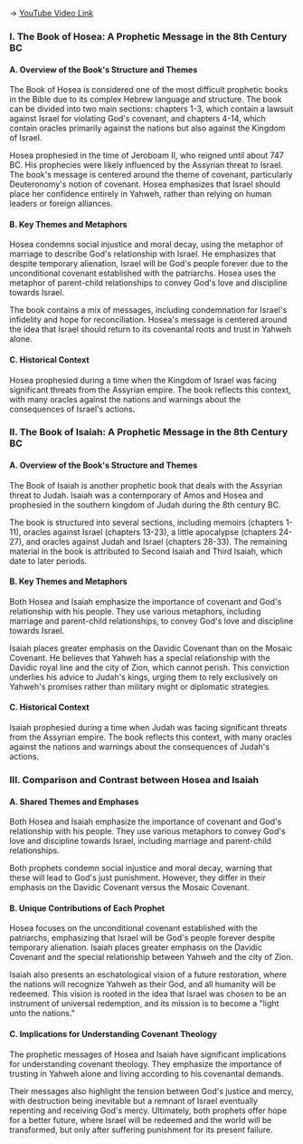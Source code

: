 -> [YouTube Video Link](https://www.youtube.com/watch?v=fzjskzxXTqk&list=PLh9mgdi4rNeyuvTEbD-Ei0JdMUujXfyWi&index=17&pp=iAQB)

### I. The Book of Hosea: A Prophetic Message in the 8th Century BC
#### A. Overview of the Book's Structure and Themes

The Book of Hosea is considered one of the most difficult prophetic books in the Bible due to its complex Hebrew language and structure. The book can be divided into two main sections: chapters 1-3, which contain a lawsuit against Israel for violating God's covenant, and chapters 4-14, which contain oracles primarily against the nations but also against the Kingdom of Israel.

Hosea prophesied in the time of Jeroboam II, who reigned until about 747 BC. His prophecies were likely influenced by the Assyrian threat to Israel. The book's message is centered around the theme of covenant, particularly Deuteronomy's notion of covenant. Hosea emphasizes that Israel should place her confidence entirely in Yahweh, rather than relying on human leaders or foreign alliances.

#### B. Key Themes and Metaphors

Hosea condemns social injustice and moral decay, using the metaphor of marriage to describe God's relationship with Israel. He emphasizes that despite temporary alienation, Israel will be God's people forever due to the unconditional covenant established with the patriarchs. Hosea uses the metaphor of parent-child relationships to convey God's love and discipline towards Israel.

The book contains a mix of messages, including condemnation for Israel's infidelity and hope for reconciliation. Hosea's message is centered around the idea that Israel should return to its covenantal roots and trust in Yahweh alone.

#### C. Historical Context

Hosea prophesied during a time when the Kingdom of Israel was facing significant threats from the Assyrian empire. The book reflects this context, with many oracles against the nations and warnings about the consequences of Israel's actions.

### II. The Book of Isaiah: A Prophetic Message in the 8th Century BC
#### A. Overview of the Book's Structure and Themes

The Book of Isaiah is another prophetic book that deals with the Assyrian threat to Judah. Isaiah was a contemporary of Amos and Hosea and prophesied in the southern kingdom of Judah during the 8th century BC.

The book is structured into several sections, including memoirs (chapters 1-11), oracles against Israel (chapters 13-23), a little apocalypse (chapters 24-27), and oracles against Judah and Israel (chapters 28-33). The remaining material in the book is attributed to Second Isaiah and Third Isaiah, which date to later periods.

#### B. Key Themes and Metaphors

Both Hosea and Isaiah emphasize the importance of covenant and God's relationship with his people. They use various metaphors, including marriage and parent-child relationships, to convey God's love and discipline towards Israel.

Isaiah places greater emphasis on the Davidic Covenant than on the Mosaic Covenant. He believes that Yahweh has a special relationship with the Davidic royal line and the city of Zion, which cannot perish. This conviction underlies his advice to Judah's kings, urging them to rely exclusively on Yahweh's promises rather than military might or diplomatic strategies.

#### C. Historical Context

Isaiah prophesied during a time when Judah was facing significant threats from the Assyrian empire. The book reflects this context, with many oracles against the nations and warnings about the consequences of Judah's actions.

### III. Comparison and Contrast between Hosea and Isaiah
#### A. Shared Themes and Emphases

Both Hosea and Isaiah emphasize the importance of covenant and God's relationship with his people. They use various metaphors to convey God's love and discipline towards Israel, including marriage and parent-child relationships.

Both prophets condemn social injustice and moral decay, warning that these will lead to God's just punishment. However, they differ in their emphasis on the Davidic Covenant versus the Mosaic Covenant.

#### B. Unique Contributions of Each Prophet

Hosea focuses on the unconditional covenant established with the patriarchs, emphasizing that Israel will be God's people forever despite temporary alienation. Isaiah places greater emphasis on the Davidic Covenant and the special relationship between Yahweh and the city of Zion.

Isaiah also presents an eschatological vision of a future restoration, where the nations will recognize Yahweh as their God, and all humanity will be redeemed. This vision is rooted in the idea that Israel was chosen to be an instrument of universal redemption, and its mission is to become a "light unto the nations."

#### C. Implications for Understanding Covenant Theology

The prophetic messages of Hosea and Isaiah have significant implications for understanding covenant theology. They emphasize the importance of trusting in Yahweh alone and living according to his covenantal demands.

Their messages also highlight the tension between God's justice and mercy, with destruction being inevitable but a remnant of Israel eventually repenting and receiving God's mercy. Ultimately, both prophets offer hope for a better future, where Israel will be redeemed and the world will be transformed, but only after suffering punishment for its present failure.